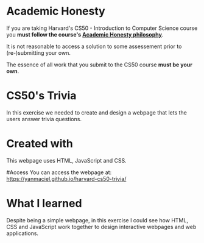 # Academic Honesty
If you are taking Harvard's CS50 - Introduction to Computer Science course you **must follow the course's [Academic Honesty philosophy](https://cs50.harvard.edu/x/2021/honesty/)**.

It is not reasonable to access a solution to some assessement prior to (re-)submitting your own.

The essence of all work that you submit to the CS50 course **must be your own**. 

# CS50's Trivia
In this exercise we needed to create and design a webpage that lets the users answer trivia questions.

# Created with 
This webpage uses HTML, JavaScript and CSS.

#Access
You can access the webpage at: https://yanmaciel.github.io/harvard-cs50-trivia/
  
# What I learned
Despite being a simple webpage, in this exercise I could see how HTML, CSS and JavaScript work together to design interactive webpages and web applications.


